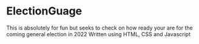# ElectionGuage
This is absolutely for fun but seeks to check on how ready your are for the coming general election in 2022
Written using HTML, CSS and Javascript
